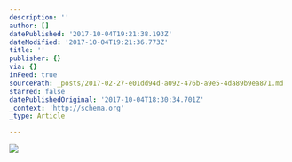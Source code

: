 ```yaml
---
description: ''
author: []
datePublished: '2017-10-04T19:21:38.193Z'
dateModified: '2017-10-04T19:21:36.773Z'
title: ''
publisher: {}
via: {}
inFeed: true
sourcePath: _posts/2017-02-27-e01dd94d-a092-476b-a9e5-4da89b9ea871.md
starred: false
datePublishedOriginal: '2017-10-04T18:30:34.701Z'
_context: 'http://schema.org'
_type: Article

---
```

![](https://the-grid-user-content.s3-us-west-2.amazonaws.com/8a4cd172-0d20-4474-8b9b-5eb3a31aafc8.jpg)